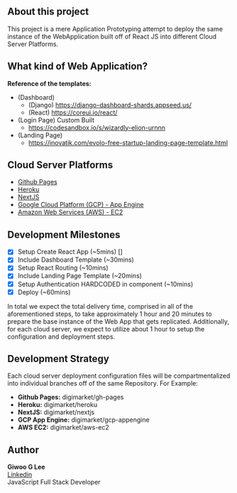 ## About this project

This project is a mere Application Prototyping attempt to deploy the same instance of the WebApplication built off of React JS into different Cloud Server Platforms.

## What kind of Web Application?

**Reference of the templates:**

- (Dashboard)
  - (Django) https://django-dashboard-shards.appseed.us/
  - (React) https://coreui.io/react/
- (Login Page) Custom Built
  - https://codesandbox.io/s/wizardly-elion-urnnn
- (Landing Page)
  - https://inovatik.com/evolo-free-startup-landing-page-template.html

## Cloud Server Platforms

- [Github Pages](https://pages.github.com/)
- [Heroku](https://heroku.com)
- [NextJS](https://nextjs.org/)
- [Google Cloud Platform (GCP) - App Engine](https://cloud.google.com/appengine)
- [Amazon Web Services (AWS) - EC2](https://aws.amazon.com/ec2/)

## Development Milestones

- [x] Setup Create React App (~5mins) []
- [x] Include Dashboard Template (~30mins)
- [x] Setup React Routing (~10mins)
- [x] Include Landing Page Template (~20mins)
- [x] Setup Authentication HARDCODED in component (~10mins)
- [x] Deploy (~60mins)

In total we expect the total delivery time, comprised in all of the aforementioned steps, to take approximately 1 hour and 20 minutes to prepare the base instance of the Web App that gets replicated. Additionally, for each cloud server, we expect to utilize about 1 hour to setup the configuration and deployment steps.

## Development Strategy

Each cloud server deployment configuration files will be compartmentalized into individual branches off of the same Repository. For Example:

- **Github Pages:** digimarket/gh-pages
- **Heroku:** digimarket/heroku
- **NextJS:** digimarket/nextjs
- **GCP App Engine:** digimarket/gcp-appengine
- **AWS EC2:** digimarket/aws-ec2

## Author

**Giwoo G Lee**  
[Linkedin](https://linkedin.com/in/leegiwoo)  
JavaScript Full Stack Developer
